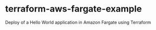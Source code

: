 # terraform-aws-fargate-example
Deploy of a Hello World application in Amazon Fargate using Terraform
